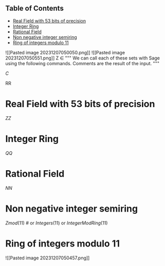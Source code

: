 ## Table of Contents

- [Real Field with 53 bits of precision](#real\field\with\53\bits\of\precision)
- [Integer Ring](#integer\ring)
- [Rational Field](#rational\field)
- [Non negative integer semiring](#non\negative\integer\semiring)
- [Ring of integers modulo 11](#ring\of\integers\modulo\11)


![[Pasted image 20231207050050.png]]
![[Pasted image 20231207050551.png]]
​Z
∈
"""
We can call each of these sets with Sage using the 
following commands. Comments are the result of the
input.
"""

$C$

RR
# Real Field with 53 bits of precision

$ZZ$
# Integer Ring

$QQ$
# Rational Field

$NN$
# Non negative integer semiring

$Zmod(11)$ # or $Integers(11)$ or $IntegerModRing(11)$ 
# Ring of integers modulo 11



![[Pasted image 20231207050457.png]]



